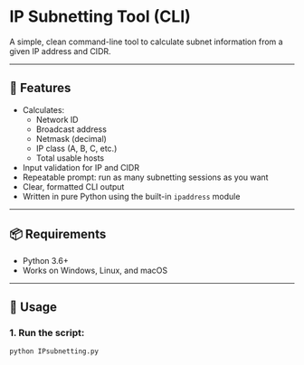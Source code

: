 # IP Subnetting Tool (CLI)

A simple, clean command-line tool to calculate subnet information from a given IP address and CIDR.

---

## 🧠 Features

- Calculates:
  - Network ID
  - Broadcast address
  - Netmask (decimal)
  - IP class (A, B, C, etc.)
  - Total usable hosts
- Input validation for IP and CIDR
- Repeatable prompt: run as many subnetting sessions as you want
- Clear, formatted CLI output
- Written in pure Python using the built-in `ipaddress` module

---

## 📦 Requirements

- Python 3.6+
- Works on Windows, Linux, and macOS

---

## 🚀 Usage

### 1. Run the script:

```bash
python IPsubnetting.py
